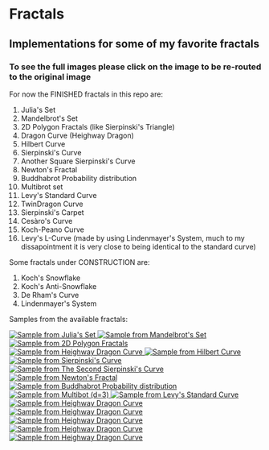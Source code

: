 # Fractals

## Implementations for some of my favorite fractals

### To see the full images please click on the image to be re-routed to the original image

For now the FINISHED fractals in this repo are:

1. Julia's Set
2. Mandelbrot's Set
3. 2D Polygon Fractals (like Sierpinski's Triangle)
4. Dragon Curve (Heighway Dragon)
5. Hilbert Curve
6. Sierpinski's Curve
7. Another Square Sierpinski's Curve
8. Newton's Fractal
9. Buddhabrot Probability distribution
10. Multibrot set
11. Levy's Standard Curve
12. TwinDragon Curve
13. Sierpinski's Carpet
14. Cesàro's Curve
15. Koch-Peano Curve
16. Levy's L-Curve (made by using Lindenmayer's System, much to my dissapointment it is very close to being identical to the standard curve)

Some fractals under CONSTRUCTION are:

1. Koch's Snowflake
2. Koch's Anti-Snowflake
3. De Rham's Curve
4. Lindenmayer's System

Samples from the available fractals:

<a href = "https://github.com/Ahmed-5/fractals/blob/main/images/julia.png">
    <img alt="Sample from Julia's Set" src="https://github.com/Ahmed-5/fractals/blob/main/sample_images/julia.jpeg">
</a>

<a href = "https://github.com/Ahmed-5/fractals/blob/main/images/mandelbrot.png">
    <img alt="Sample from Mandelbrot's Set" src="https://github.com/Ahmed-5/fractals/blob/main/sample_images/mandelbrot.jpeg">
</a>

<a href = "https://github.com/Ahmed-5/fractals/blob/main/images/sierpinski_triangle.png">
    <img alt="Sample from 2D Polygon Fractals" src="https://github.com/Ahmed-5/fractals/blob/main/sample_images/sierpinski_triangle.jpeg">
</a>

<a href = "https://github.com/Ahmed-5/fractals/blob/main/images/dragon_curve.png">
    <img alt="Sample from Heighway Dragon Curve" src="https://github.com/Ahmed-5/fractals/blob/main/sample_images/dragon_curve.jpeg">
</a>

<a href = "https://github.com/Ahmed-5/fractals/blob/main/images/hilbert_curve.png">
    <img alt="Sample from Hilbert Curve" src="https://github.com/Ahmed-5/fractals/blob/main/sample_images/hilbert_curve.jpeg">
</a>

<a href = "https://github.com/Ahmed-5/fractals/blob/main/images/sierpinski_curve.png">
    <img alt="Sample from Sierpinski's Curve" src="https://github.com/Ahmed-5/fractals/blob/main/sample_images/sierpinski_curve.jpeg">
</a>

<a href = "https://github.com/Ahmed-5/fractals/blob/main/images/another_sierpinski_curve.png">
    <img alt="Sample from The Second Sierpinski's Curve" src="https://github.com/Ahmed-5/fractals/blob/main/sample_images/another_sierpinski_curve.jpeg">
</a>

<a href = "https://github.com/Ahmed-5/fractals/blob/main/images/newton_fractal.png">
    <img alt="Sample from Newton's Fractal" src="https://github.com/Ahmed-5/fractals/blob/main/sample_images/newton_fractal.jpeg">
</a>

<a href = "https://github.com/Ahmed-5/fractals/blob/main/images/buddhabrot.png">
    <img alt="Sample from Buddhabrot Probability distribution" src="https://github.com/Ahmed-5/fractals/blob/main/sample_images/buddhabrot.jpeg">
</a>

<a href = "https://github.com/Ahmed-5/fractals/blob/main/images/tribrot.png">
    <img alt="Sample from Multibot (d=3)" src="https://github.com/Ahmed-5/fractals/blob/main/sample_images/tribrot.jpeg">
</a>

<a href = "https://github.com/Ahmed-5/fractals/blob/main/images/levy_standard_curve.png">
    <img alt="Sample from Levy's Standard Curve" src="https://github.com/Ahmed-5/fractals/blob/main/sample_images/levy_standard_curve.jpeg">
</a>

<a href = "https://github.com/Ahmed-5/fractals/blob/main/images/twindragon_curve.png">
    <img alt="Sample from Heighway Dragon Curve" src="https://github.com/Ahmed-5/fractals/blob/main/sample_images/twindragon_curve.jpeg">
</a>

<a href = "https://github.com/Ahmed-5/fractals/blob/main/images/sierpinski_carpet.png">
    <img alt="Sample from Heighway Dragon Curve" src="https://github.com/Ahmed-5/fractals/blob/main/sample_images/sierpinski_carpet.jpeg">
</a>

<a href = "https://github.com/Ahmed-5/fractals/blob/main/images/cesaro_curve.png">
    <img alt="Sample from Heighway Dragon Curve" src="https://github.com/Ahmed-5/fractals/blob/main/sample_images/cesaro_curve.jpeg">
</a>

<a href = "https://github.com/Ahmed-5/fractals/blob/main/images/koch_peano_curve.png">
    <img alt="Sample from Heighway Dragon Curve" src="https://github.com/Ahmed-5/fractals/blob/main/sample_images/koch_peano_curve.jpeg">
</a>

<a href = "https://github.com/Ahmed-5/fractals/blob/main/images/levy_L_curve.png">
    <img alt="Sample from Heighway Dragon Curve" src="https://github.com/Ahmed-5/fractals/blob/main/sample_images/levy_L_curve.jpeg">
</a>